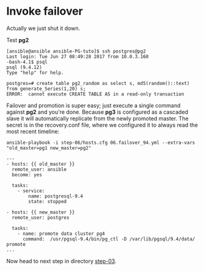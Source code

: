 Invoke failover
================

Actually we just shut it down.

Test **pg2**

```
[ansible@ansible ansible-PG-tuto]$ ssh postgres@pg2
Last login: Tue Jun 27 08:49:28 2017 from 10.0.3.160
-bash-4.1$ psql
psql (9.4.12)
Type "help" for help.

postgres=# create table pg2_random as select s, md5(random()::text) from generate_Series(1,20) s;
ERROR:  cannot execute CREATE TABLE AS in a read-only transaction

```

Failover and promotion is super easy; just execute a single command against **pg2** and you're done. Because **pg3** is configured as a cascaded slave it will automatically replicate from the newly promoted master. The secret is in the recovery.conf file, where we configured it to always read the most recent timeline:

	ansible-playbook -i step-06/hosts.cfg 06.failover_94.yml --extra-vars "old_master=pg1 new_master=pg2"

``` ansible
---
- hosts: {{ old_master }}
  remote_user: ansible
  become: yes
 
  tasks:
    - service:
        name: postgresql-9.4
        state: stopped
 
- hosts: {{ new_master }}
  remote_user: postgres
 
  tasks:
    - name: promote data cluster pg4
      command:  /usr/pgsql-9.4/bin/pg_ctl -D /var/lib/pgsql/9.4/data/ promote
...
```

Now head to next step in directory [step-03](https://github.com/4orbit/ansible-PG-tuto/tree/master/step-03).
